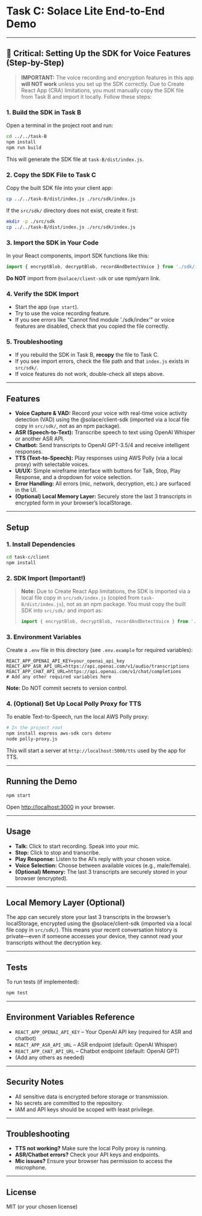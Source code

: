 # Task C: Solace Lite End-to-End Demo

---

## 🚨 Critical: Setting Up the SDK for Voice Features (Step-by-Step)

> **IMPORTANT:** The voice recording and encryption features in this app **will NOT work** unless you set up the SDK correctly. Due to Create React App (CRA) limitations, you must manually copy the SDK file from Task B and import it locally. Follow these steps:

### 1. Build the SDK in Task B

Open a terminal in the project root and run:
```sh
cd ../../task-B
npm install
npm run build
```
This will generate the SDK file at `task-B/dist/index.js`.

### 2. Copy the SDK File to Task C

Copy the built SDK file into your client app:
```sh
cp ../../task-B/dist/index.js ./src/sdk/index.js
```
If the `src/sdk/` directory does not exist, create it first:
```sh
mkdir -p ./src/sdk
cp ../../task-B/dist/index.js ./src/sdk/index.js
```

### 3. Import the SDK in Your Code

In your React components, import SDK functions like this:
```js
import { encryptBlob, decryptBlob, recordAndDetectVoice } from './sdk/index';
```
**Do NOT** import from `@solace/client-sdk` or use npm/yarn link.

### 4. Verify the SDK Import
- Start the app (`npm start`).
- Try to use the voice recording feature.
- If you see errors like "Cannot find module './sdk/index'" or voice features are disabled, check that you copied the file correctly.

### 5. Troubleshooting
- If you rebuild the SDK in Task B, **recopy** the file to Task C.
- If you see import errors, check the file path and that `index.js` exists in `src/sdk/`.
- If voice features do not work, double-check all steps above.

---

## Features

- **Voice Capture & VAD:** Record your voice with real-time voice activity detection (VAD) using the @solace/client-sdk (imported via a local file copy in `src/sdk/`, not as an npm package).
- **ASR (Speech-to-Text):** Transcribe speech to text using OpenAI Whisper or another ASR API.
- **Chatbot:** Send transcripts to OpenAI GPT-3.5/4 and receive intelligent responses.
- **TTS (Text-to-Speech):** Play responses using AWS Polly (via a local proxy) with selectable voices.
- **UI/UX:** Simple wireframe interface with buttons for Talk, Stop, Play Response, and a dropdown for voice selection.
- **Error Handling:** All errors (mic, network, decryption, etc.) are surfaced in the UI.
- **(Optional) Local Memory Layer:** Securely store the last 3 transcripts in encrypted form in your browser’s localStorage.

---

## Setup

### 1. Install Dependencies

```sh
cd task-c/client
npm install
```

### 2. SDK Import (Important!)

> **Note:** Due to Create React App limitations, the SDK is imported via a local file copy in `src/sdk/index.js` (copied from `task-B/dist/index.js`), not as an npm package. You must copy the built SDK into `src/sdk/` and import as:
> ```js
> import { encryptBlob, decryptBlob, recordAndDetectVoice } from './sdk/index';
> ```

### 3. Environment Variables

Create a `.env` file in this directory (see `.env.example` for required variables):

```env
REACT_APP_OPENAI_API_KEY=your_openai_api_key
REACT_APP_ASR_API_URL=https://api.openai.com/v1/audio/transcriptions
REACT_APP_CHAT_API_URL=https://api.openai.com/v1/chat/completions
# Add any other required variables here
```

**Note:** Do NOT commit secrets to version control.

### 4. (Optional) Set Up Local Polly Proxy for TTS

To enable Text-to-Speech, run the local AWS Polly proxy:

```sh
# In the project root
npm install express aws-sdk cors dotenv
node polly-proxy.js
```

This will start a server at `http://localhost:5000/tts` used by the app for TTS.

---

## Running the Demo

```sh
npm start
```

Open [http://localhost:3000](http://localhost:3000) in your browser.

---

## Usage

- **Talk:** Click to start recording. Speak into your mic.
- **Stop:** Click to stop and transcribe.
- **Play Response:** Listen to the AI’s reply with your chosen voice.
- **Voice Selection:** Choose between available voices (e.g., male/female).
- **(Optional) Memory:** The last 3 transcripts are securely stored in your browser (encrypted).

---

## Local Memory Layer (Optional)

The app can securely store your last 3 transcripts in the browser’s localStorage, encrypted using the @solace/client-sdk (imported via a local file copy in `src/sdk/`). This means your recent conversation history is private—even if someone accesses your device, they cannot read your transcripts without the decryption key.

---

## Tests

To run tests (if implemented):

```sh
npm test
```

---

## Environment Variables Reference

- `REACT_APP_OPENAI_API_KEY` – Your OpenAI API key (required for ASR and chatbot)
- `REACT_APP_ASR_API_URL` – ASR endpoint (default: OpenAI Whisper)
- `REACT_APP_CHAT_API_URL` – Chatbot endpoint (default: OpenAI GPT)
- (Add any others as needed)

---

## Security Notes

- All sensitive data is encrypted before storage or transmission.
- No secrets are committed to the repository.
- IAM and API keys should be scoped with least privilege.

---

## Troubleshooting

- **TTS not working?** Make sure the local Polly proxy is running.
- **ASR/Chatbot errors?** Check your API keys and endpoints.
- **Mic issues?** Ensure your browser has permission to access the microphone.

---

## License

MIT (or your chosen license)

